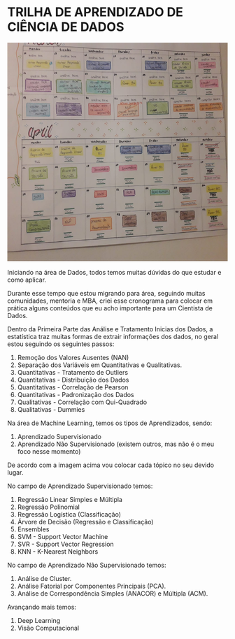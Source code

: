 # TRILHA DE APRENDIZADO DE CIÊNCIA DE DADOS

<img src='cronograma.jpeg' width="1000" height="500">

Iniciando na área de Dados, todos temos muitas dúvidas do que estudar e como aplicar.

Durante esse tempo que estou migrando para área, seguindo muitas comunidades, mentoria e MBA, criei esse cronograma para colocar em prática alguns conteúdos que eu acho importante para um Cientista de Dados.

Dentro da Primeira Parte das Análise e Tratamento Inicias dos Dados, a estatística traz muitas formas de extrair informações dos dados, no geral estou seguindo os seguintes passos:

1. Remoção dos Valores Ausentes (NAN)
2. Separação dos Variáveis em Quantitativas e Qualitativas. 
3. Quantitativas - Tratamento de Outliers
4. Quantitativas - Distribuição dos Dados
5. Quantitativas - Correlação de Pearson
6. Quantitativas - Padronização dos Dados
7. Qualitativas - Correlação com Qui-Quadrado
8. Qualitativas - Dummies

Na área de Machine Learning, temos os tipos de Aprendizados, sendo:

1. Aprendizado Supervisionado
2. Aprendizado Não Supervisionado
(existem outros, mas não é o meu foco nesse momento)

De acordo com a imagem acima vou colocar cada tópico no seu devido lugar.

No campo de Aprendizado Supervisionado temos:
1. Regressão Linear Simples e Múltipla
2. Regressão Polinomial
3. Regressão Logística (Classificação)
4. Árvore de Decisão (Regressão e Classificação)
5. Ensembles
6. SVM - Support Vector Machine
7. SVR - Support Vector Regression
8. KNN - K-Nearest Neighbors

No campo de Aprendizado Não Supervisionado temos:
1. Análise de Cluster.
2. Análise Fatorial por Componentes Principais (PCA).
3. Análise de Correspondência Simples (ANACOR) e Múltipla (ACM).

Avançando mais temos:
1. Deep Learning
2. Visão Computacional

